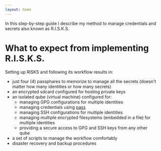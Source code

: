```yaml
---
layout: home
---
```


In this step-by-step guide I describe my method to manage credentials and secrets also known as R.I.S.K.S.

# What to expect from implementing R.I.S.K.S.

Setting up RISKS and following its workflow results in:

* just four (4) passphares to memorize to manage all the secrets (doesn't matter how many identities or how many secrets)
* an encrypted sdcard configured for hosting private keys
* an isolated qube (virtual machine) configured for:
    * managing GPG configurations for multiple identities
    * managing credentials using [pass](https://www.passwordstore.org/)
    * managing SSH configurations for multiple identities
    * managing multiple encrypted filesystems (embedded in a file) for multiple identities
    * providing a secure access to GPG and SSH keys from any other qube
* a set of scripts to manage the workflow comfortably
* disaster recovery and backup procedures
